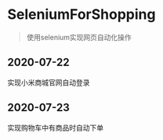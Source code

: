 # SeleniumForShopping
> 使用selenium实现网页自动化操作
## 2020-07-22
实现小米商城官网自动登录
## 2020-07-23
实现购物车中有商品时自动下单
